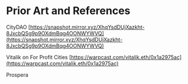 # Prior Art and References



CityDAO [https://snapshot.mirror.xyz/XhqYsdDUjXazkht-8JxcbQSg9p9OXdmBqg4OONWYWVQ](https://snapshot.mirror.xyz/XhqYsdDUjXazkht-8JxcbQSg9p9OXdmBqg4OONWYWVQ)

Vitalik on For Profit Cities [https://warpcast.com/vitalik.eth/0x1a2975ac](https://warpcast.com/vitalik.eth/0x1a2975ac)

Prospera



